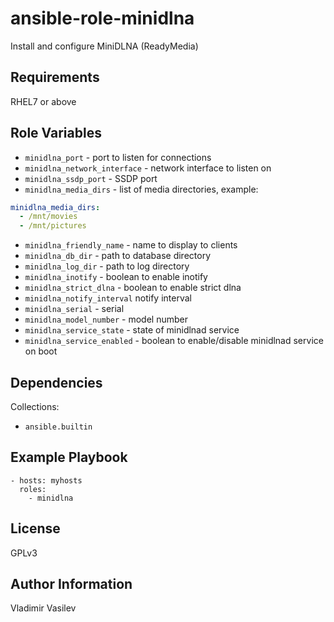 ansible-role-minidlna
=========

Install and configure MiniDLNA (ReadyMedia)

Requirements
------------

RHEL7 or above

Role Variables
--------------

* `minidlna_port` - port to listen for connections
* `minidlna_network_interface` - network interface to listen on
* `minidlna_ssdp_port` - SSDP port
* `minidlna_media_dirs` - list of media directories, example:

```yaml
minidlna_media_dirs:
  - /mnt/movies
  - /mnt/pictures
```

* `minidlna_friendly_name` - name to display to clients
* `minidlna_db_dir` - path to database directory
* `minidlna_log_dir` - path to log directory
* `minidlna_inotify` - boolean to enable inotify
* `minidlna_strict_dlna` - boolean to enable strict dlna
* `minidlna_notify_interval` notify interval
* `minidlna_serial` - serial
* `minidlna_model_number` - model number
* `minidlna_service_state` - state of minidlnad service
* `minidlna_service_enabled` - boolean to enable/disable minidlnad service on boot

Dependencies
------------

Collections:

* `ansible.builtin`

Example Playbook
----------------

```
- hosts: myhosts
  roles:
    - minidlna
```

License
-------

GPLv3

Author Information
------------------

Vladimir Vasilev

